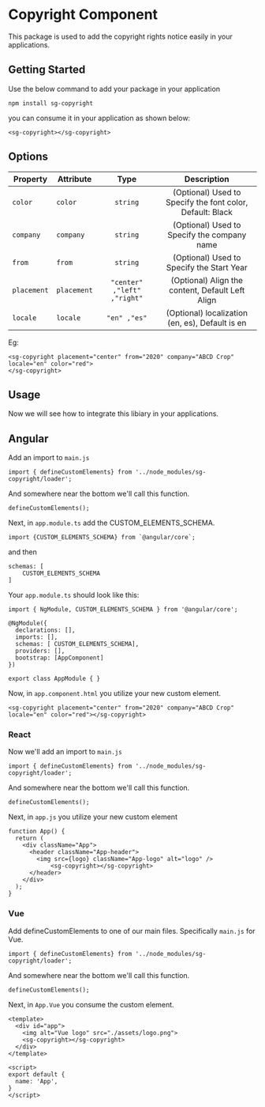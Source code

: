 
# Copyright Component

 This package is used to add the copyright rights notice easily in your applications.


## Getting Started

Use the below command to add your package in your application

```
npm install sg-copyright
```
you can consume it in your application as shown below:

```
<sg-copyright></sg-copyright>
```

## Options
| Property    | Attribute   | Type                     | Description                                                 |
| ----------- | ----------- | :-----------------------:|:----------------------------------------------------------: | 
| `color`     | `color`     |  `string`                | (Optional) Used to Specify the font color, Default: Black   |
| `company`   | `company`   |  `string`                | (Optional) Used to Specify the company name                 |
| `from`      | `from`      |  `string`                | (Optional) Used to Specify the Start Year                   |
| `placement` | `placement`  | `"center" ,"left" ,"right"`   | (Optional) Align the content, Default Left Align            |
| `locale   ` | `locale   ` | `"en" ,"es"`                | (Optional) localization (en, es), Default is en             |

Eg:

```
<sg-copyright placement="center" from="2020" company="ABCD Crop" locale="en" color="red">
</sg-copyright>
```


## Usage

Now we will see how to integrate this libiary in your applications.


## Angular

Add an import to `main.js`

```
import { defineCustomElements} from '../node_modules/sg-copyright/loader';
```
And somewhere near the bottom we'll call this function.

```
defineCustomElements();
```

Next, in `app.module.ts` add the CUSTOM_ELEMENTS_SCHEMA.

```
import {CUSTOM_ELEMENTS_SCHEMA} from `@angular/core`;
```
and then

```
schemas: [
    CUSTOM_ELEMENTS_SCHEMA
]
```
Your `app.module.ts` should look like this:

```
import { NgModule, CUSTOM_ELEMENTS_SCHEMA } from '@angular/core';

@NgModule({
  declarations: [],
  imports: [],
  schemas: [ CUSTOM_ELEMENTS_SCHEMA],
  providers: [],
  bootstrap: [AppComponent]
})

export class AppModule { }
```

Now, in `app.component.html` you utilize your new custom element. 

```
<sg-copyright placement="center" from="2020" company="ABCD Crop" locale="en" color="red"></sg-copyright>
```

### React
Now we'll add an import to `main.js`

```
import { defineCustomElements} from '../node_modules/sg-copyright/loader';
```
And somewhere near the bottom we'll call this function.

```
defineCustomElements();
```
Next, in `app.js` you utilize your new custom element
```
function App() {
  return (
    <div className="App">
      <header className="App-header">
        <img src={logo} className="App-logo" alt="logo" />
            <sg-copyright></sg-copyright>
      </header>
    </div>
  );
}
```
### Vue
Add defineCustomElements to one of our main files. Specifically `main.js` for Vue.
```
import { defineCustomElements} from '../node_modules/sg-copyright/loader';
```
And somewhere near the bottom we'll call this function.

```
defineCustomElements();
```
Next, in `App.Vue` you consume the custom element. 
```
<template>
  <div id="app">
    <img alt="Vue logo" src="./assets/logo.png">
    <sg-copyright></sg-copyright>
  </div>
</template>

<script>
export default {
  name: 'App',
}
</script>
```
